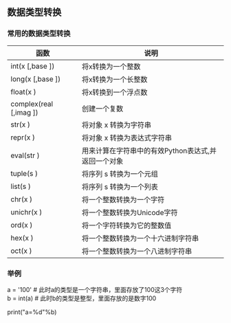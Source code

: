 ## 数据类型转换
### 常用的数据类型转换

|函数|说明|
|---|---|
|int(x [,base ])	|将x转换为一个整数|
|long(x [,base ])	|将x转换为一个长整数|
|float(x )	|将x转换到一个浮点数|
|complex(real [,imag ])	|创建一个复数|
|str(x )	|将对象 x 转换为字符串|
|repr(x )	|将对象 x 转换为表达式字符串|
|eval(str )	|用来计算在字符串中的有效Python表达式,并返回一个对象|
|tuple(s )	|将序列 s 转换为一个元组|
|list(s )	|将序列 s 转换为一个列表|
|chr(x )	|将一个整数转换为一个字符|
|unichr(x )	|将一个整数转换为Unicode字符|
|ord(x )	|将一个字符转换为它的整数值|
|hex(x )	|将一个整数转换为一个十六进制字符串|
|oct(x )	|将一个整数转换为一个八进制字符串|
### 举例
a = '100' # 此时a的类型是一个字符串，里面存放了100这3个字符  
b = int(a) # 此时b的类型是整型，里面存放的是数字100

print("a=%d"%b)

